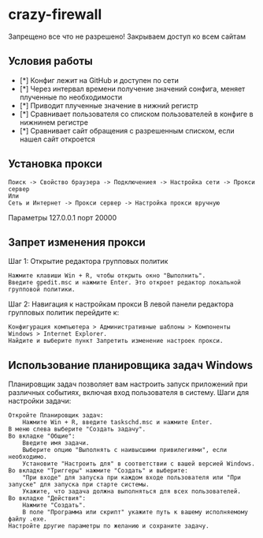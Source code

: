# crazy-firewall

Запрещено все что не разрешено! Закрываем доступ ко всем сайтам

##  Условия работы

- [*] Конфиг лежит на GitHub и доступен по сети
- [*] Через интервал времени получение значений сонфига, меняет плученные по необходимости
- [*] Приводит плученные значение в нижний регистр 
- [*] Сравнивает пользователя со списком пользователей в конфиге в нижнинем регистре
- [*] Сравнивает сайт обращения с разрешенным списком, если нашел сайт откроется

## Установка прокси

    Поиск -> Свойство браузера -> Подключениея -> Настройка сети -> Прокси сервер
    Или
    Сеть и Интернет -> Прокси сервер -> Настройка прокси вручную

Параметры 127.0.0.1 порт 20000

## Запрет изменения прокси

Шаг 1: Открытие редактора групповых политик

    Нажмите клавиши Win + R, чтобы открыть окно "Выполнить".
    Введите gpedit.msc и нажмите Enter. Это откроет редактор локальной групповой политики.

Шаг 2: Навигация к настройкам прокси В левой панели редактора групповых политик перейдите к:

    Конфигурация компьютера > Административные шаблоны > Компоненты Windows > Internet Explorer.
    Найдите и выберите пункт Запретить изменение настроек прокси.

## Использование планировщика задач Windows

Планировщик задач позволяет вам настроить запуск приложений при различных событиях, включая вход пользователя в систему.
Шаги для настройки задачи:

    Откройте Планировщик задач:
        Нажмите Win + R, введите taskschd.msc и нажмите Enter.
    В меню слева выберите "Создать задачу".
    Во вкладке "Общие":
        Введите имя задачи.
        Выберите опцию "Выполнять с наивысшими привилегиями", если необходимо.
        Установите "Настроить для" в соответствии с вашей версией Windows.
    Во вкладке "Триггеры" нажмите "Создать" и выберите:
        "При входе" для запуска при каждом входе пользователя или "При запуске" для запуска при старте системы.
        Укажите, что задача должна выполняться для всех пользователей.
    Во вкладке "Действия":
        Нажмите "Создать".
        В поле "Программа или скрипт" укажите путь к вашему исполняемому файлу .exe.
    Настройте другие параметры по желанию и сохраните задачу.